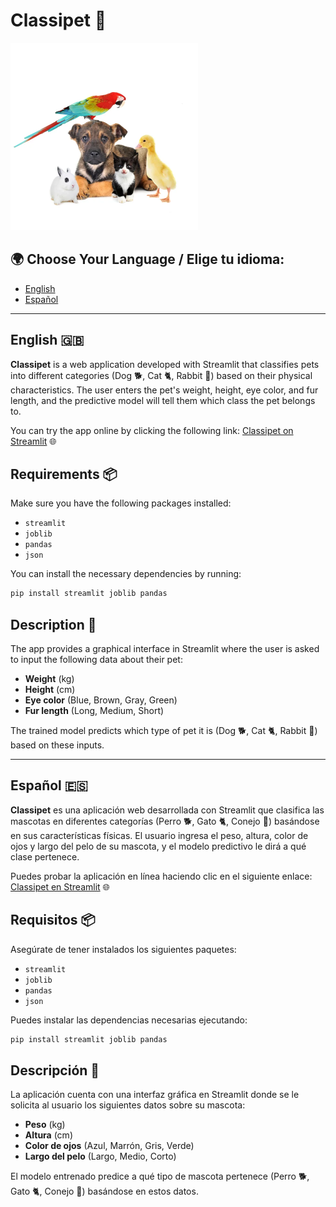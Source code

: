 # **Classipet 🐾**


<img src="img/animales.jpg" width=300px>



## 🌍 Choose Your Language / Elige tu idioma:
- [English](#english-)
- [Español](#español-)

---

## English 🇬🇧

**Classipet** is a web application developed with Streamlit that classifies pets into different categories (Dog 🐕, Cat 🐈, Rabbit 🐇) based on their physical characteristics. The user enters the pet's weight, height, eye color, and fur length, and the predictive model will tell them which class the pet belongs to.

You can try the app online by clicking the following link: [Classipet on Streamlit](https://mascotas.streamlit.app/) 🌐

## Requirements 📦

Make sure you have the following packages installed:

- `streamlit`
- `joblib`
- `pandas`
- `json`

You can install the necessary dependencies by running:

```bash
pip install streamlit joblib pandas
```

## Description 📝

The app provides a graphical interface in Streamlit where the user is asked to input the following data about their pet:

- **Weight** (kg)
- **Height** (cm)
- **Eye color** (Blue, Brown, Gray, Green)
- **Fur length** (Long, Medium, Short)

The trained model predicts which type of pet it is (Dog 🐕, Cat 🐈, Rabbit 🐇) based on these inputs.

---

## Español 🇪🇸

**Classipet** es una aplicación web desarrollada con Streamlit que clasifica las mascotas en diferentes categorías (Perro 🐕, Gato 🐈, Conejo 🐇) basándose en sus características físicas. El usuario ingresa el peso, altura, color de ojos y largo del pelo de su mascota, y el modelo predictivo le dirá a qué clase pertenece.

Puedes probar la aplicación en línea haciendo clic en el siguiente enlace: [Classipet en Streamlit](https://mascotas.streamlit.app/) 🌐

## Requisitos 📦

Asegúrate de tener instalados los siguientes paquetes:

- `streamlit`
- `joblib`
- `pandas`
- `json`

Puedes instalar las dependencias necesarias ejecutando:

```bash
pip install streamlit joblib pandas
````

## Descripción 📝

La aplicación cuenta con una interfaz gráfica en Streamlit donde se le solicita al usuario los siguientes datos sobre su mascota:

- **Peso** (kg)
- **Altura** (cm)
- **Color de ojos** (Azul, Marrón, Gris, Verde)
- **Largo del pelo** (Largo, Medio, Corto)

El modelo entrenado predice a qué tipo de mascota pertenece (Perro 🐕, Gato 🐈, Conejo 🐇) basándose en estos datos.
